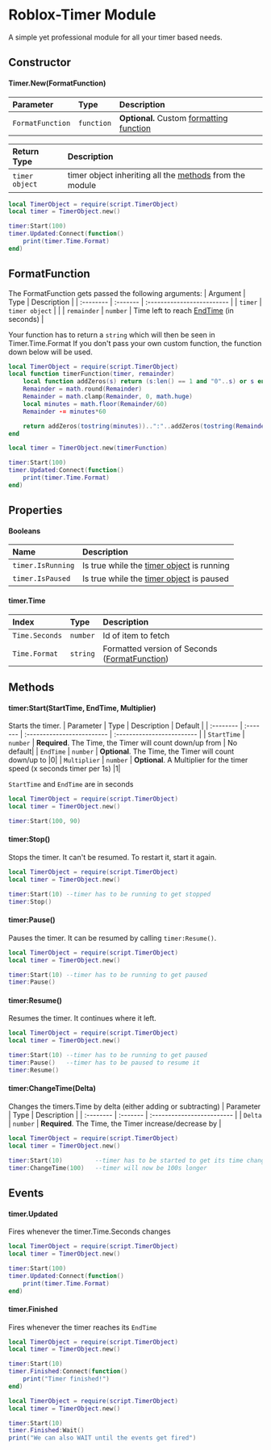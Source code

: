 # Roblox-Timer Module
A simple yet professional module for all your timer based needs.

## Constructor
#### Timer.New(FormatFunction)
|  Parameter | Type     | Description                |
| :-------- | :------- | :------------------------- |
| `FormatFunction` | `function` | **Optional.** Custom [formatting function](#formatfunction) |

|  Return Type | Description                |
| :-------- | :------------------------- |
| `timer object` | timer object inheriting all the [methods](#methods) from the module |

```lua
local TimerObject = require(script.TimerObject)
local timer = TimerObject.new()

timer:Start(100)
timer.Updated:Connect(function()
    print(timer.Time.Format)
end)
```

## FormatFunction
The FormatFunction gets passed the following arguments:
|  Argument | Type     | Description                |
| :-------- | :------- | :------------------------- |
| `timer` | `timer object` |   |
| `remainder` | `number` | Time left to reach [EndTime](#properties) (in seconds) |

Your function has to return a `string` which will then be seen in Timer.Time.Format
If you don't pass your own custom function, the function down below will be used.

```lua
local TimerObject = require(script.TimerObject)
local function timerFunction(timer, remainder)
	local function addZeros(s) return (s:len() == 1 and "0"..s) or s end
	Remainder = math.round(Remainder)
	Remainder = math.clamp(Remainder, 0, math.huge)
	local minutes = math.floor(Remainder/60)
	Remainder -= minutes*60

	return addZeros(tostring(minutes))..":"..addZeros(tostring(Remainder))
end

local timer = TimerObject.new(timerFunction)

timer:Start(100)
timer.Updated:Connect(function()
    print(timer.Time.Format)
end)
```


## Properties
#### Booleans
| Name | Description                |
| :-------- | :------------------------- |
| `timer.IsRunning` | Is true while the [timer object](#constructor) is running |
| `timer.IsPaused` | Is true while the [timer object](#constructor) is paused |

#### timer.Time
| Index | Type     | Description                       |
| :-------- | :------- | :-------------------------------- |
| `Time.Seconds`      | `number` | Id of item to fetch |
| `Time.Format`      | `string` | Formatted version of Seconds ([FormatFunction](#formatfunction)) |


## Methods
#### timer:Start(StartTime, EndTime, Multiplier)
Starts the timer.
| Parameter | Type     | Description                | Default                |
| :-------- | :------- | :------------------------- | :------------------------- |
| `StartTime` | `number` | **Required**. The Time, the Timer will count down/up from | No default|
| `EndTime` | `number` | **Optional**. The Time, the Timer will count down/up to |0|
| `Multiplier` | `number` | **Optional**. A Multiplier for the timer speed (x seconds timer per 1s) |1|

`StartTime` and `EndTime` are in seconds
```lua
local TimerObject = require(script.TimerObject)
local timer = TimerObject.new()

timer:Start(100, 90)
```


#### timer:Stop()
Stops the timer. It can't be resumed. To restart it, start it again.
```lua
local TimerObject = require(script.TimerObject)
local timer = TimerObject.new()

timer:Start(10) --timer has to be running to get stopped
timer:Stop()
```

#### timer:Pause()
Pauses the timer. It can be resumed by calling `timer:Resume()`.
```lua
local TimerObject = require(script.TimerObject)
local timer = TimerObject.new()

timer:Start(10) --timer has to be running to get paused
timer:Pause()
```

#### timer:Resume()
Resumes the timer. It continues where it left.
```lua
local TimerObject = require(script.TimerObject)
local timer = TimerObject.new()

timer:Start(10) --timer has to be running to get paused
timer:Pause()   --timer has to be paused to resume it
timer:Resume()
```

#### timer:ChangeTime(Delta)
Changes the timers.Time by delta (either adding or subtracting)
| Parameter | Type     | Description                |
| :-------- | :------- | :------------------------- |
| `Delta` | `number` | **Required**. The Time, the Timer increase/decrease by |

```lua
local TimerObject = require(script.TimerObject)
local timer = TimerObject.new()

timer:Start(10)         --timer has to be started to get its time changed
timer:ChangeTime(100)   --timer will now be 100s longer
```


## Events

#### timer.Updated
Fires whenever the timer.Time.Seconds changes
```lua
local TimerObject = require(script.TimerObject)
local timer = TimerObject.new()

timer:Start(100)
timer.Updated:Connect(function()
    print(timer.Time.Format)
end)
```

#### timer.Finished
Fires whenever the timer reaches its `EndTime`
```lua
local TimerObject = require(script.TimerObject)
local timer = TimerObject.new()

timer:Start(10)
timer.Finished:Connect(function()
    print("Timer finished!")
end)
```

```lua
local TimerObject = require(script.TimerObject)
local timer = TimerObject.new()

timer:Start(10)
timer.Finished:Wait()
print("We can also WAIT until the events get fired")
```

